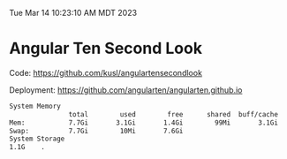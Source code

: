 Tue Mar 14 10:23:10 AM MDT 2023

# Angular Ten Second Look

Code: https://github.com/kusl/angulartensecondlook

Deployment: https://github.com/angularten/angularten.github.io

```bash
System Memory
               total        used        free      shared  buff/cache   available
Mem:           7.7Gi       3.1Gi       1.4Gi        99Mi       3.1Gi       4.2Gi
Swap:          7.7Gi        10Mi       7.6Gi
System Storage
1.1G	.
